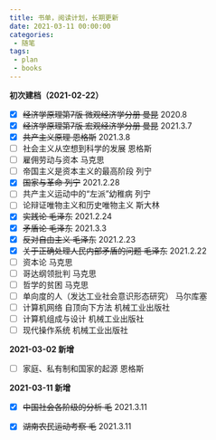 ```yaml
---
title: 书单，阅读计划，长期更新
date: 2021-03-11 00:00:00
categories:
 - 随笔
tags:
 - plan
 - books
---
```


**初次建档（2021-02-22）**

- [x] ~~经济学原理第7版 微观经济学分册 曼昆~~ 2020.8
- [x] ~~经济学原理第7版 宏观经济学分册 曼昆~~ 2021.3.7
- [x] ~~共产主义原理 恩格斯~~ 2021.3.8
- [ ] 社会主义从空想到科学的发展 恩格斯
- [ ] 雇佣劳动与资本 马克思
- [ ] 帝国主义是资本主义的最高阶段 列宁
- [x] ~~国家与革命 列宁~~ 2021.2.28
- [ ] 共产主义运动中的“左派”幼稚病 列宁
- [ ] 论辩证唯物主义和历史唯物主义 斯大林
- [x] ~~实践论 毛泽东~~ 2021.2.24
- [x] ~~矛盾论 毛泽东~~ 2021.3.3
- [x] ~~反对自由主义 毛泽东~~ 2021.2.23
- [x] ~~关于正确处理人民内部矛盾的问题 毛泽东~~ 2021.2.22
- [ ] 资本论 马克思
- [ ] 哥达纲领批判 马克思
- [ ] 哲学的贫困 马克思
- [ ] 单向度的人（发达工业社会意识形态研究） 马尔库塞
- [ ] 计算机网络 自顶向下方法 机械工业出版社
- [ ] 计算机组成与设计 机械工业出版社
- [ ] 现代操作系统 机械工业出版社

**2021-03-02 新增**

- [ ] 家庭、私有制和国家的起源 恩格斯

**2021-03-11 新增**

- [x] ~~中国社会各阶级的分析 毛~~ 2021.3.11
- [x] ~~湖南农民运动考察 毛~~ 2021.3.11

